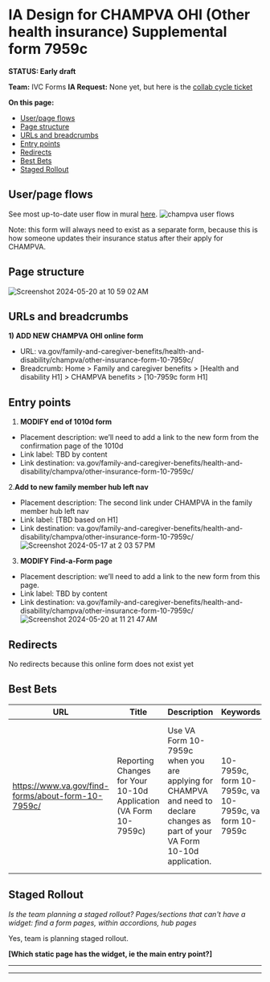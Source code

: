 # IA Design for CHAMPVA OHI (Other health insurance) Supplemental form 7959c
**STATUS: Early draft**

**Team:** IVC Forms
**IA Request:** None yet, but here is the [collab cycle ticket](https://github.com/orgs/department-of-veterans-affairs/projects/929/views/1?filterQuery=ohi&pane=issue&itemId=62895038)

**On this page:**
- [User/page flows](#flows)
- [Page structure](#map)
- [URLs and breadcrumbs](#url)
- [Entry points](#nav)
- [Redirects](#redirects)
- [Best Bets](#bestbets)
- [Staged Rollout](#stagedrollout)


## <a name="flows"></a>User/page flows <br>
See most up-to-date user flow in mural [here](https://app.mural.co/t/departmentofveteransaffairs9999/m/departmentofveteransaffairs9999/1702677961676/13148d7aadd948a857eaa8fe5e04f6a9b09c3f9e?sender=ua67f17f1c416a96ea04d2476). 
![champva user flows](https://github.com/department-of-veterans-affairs/va.gov-team/assets/122126772/cbca1cec-9f66-4bb5-9247-792bf308077a)

Note: this form will always need to exist as a separate form, because this is how someone updates their insurance status after their apply for CHAMPVA.

## <a name="map"></a>Page structure<br>
![Screenshot 2024-05-20 at 10 59 02 AM](https://github.com/department-of-veterans-affairs/va.gov-team/assets/122126772/826d244c-ccba-4f56-aff1-98df0ace4031)



## <a name="url"></a>URLs and breadcrumbs

**1) ADD NEW CHAMPVA OHI online form**
- URL: va.gov/family-and-caregiver-benefits/health-and-disability/champva/other-insurance-form-10-7959c/
- Breadcrumb: Home > Family and caregiver benefits > [Health and disability H1] > CHAMPVA benefits > [10-7959c form H1]



## <a name="nav"></a>Entry points <br>

1. **MODIFY end of 1010d form**
  - Placement description: we’ll need to add a link to the new form from the confirmation page of the 1010d
  - Link label: TBD by content
  - Link destination: va.gov/family-and-caregiver-benefits/health-and-disability/champva/other-insurance-form-10-7959c/
    
2.**Add to new family member hub left nav**
  - Placement description: The second link under CHAMPVA in the family member hub left nav
  - Link label: [TBD based on H1]
  - Link destination: va.gov/family-and-caregiver-benefits/health-and-disability/champva/other-insurance-form-10-7959c/
![Screenshot 2024-05-17 at 2 03 57 PM](https://github.com/department-of-veterans-affairs/va.gov-team/assets/122126772/8f49519c-58c8-421b-b63d-c1e96ee33c7c)

3. **MODIFY Find-a-Form page**
  - Placement description: we’ll need to add a link to the new form from this page.
  - Link label: TBD by content
  - Link destination: va.gov/family-and-caregiver-benefits/health-and-disability/champva/other-insurance-form-10-7959c/
![Screenshot 2024-05-20 at 11 21 47 AM](https://github.com/department-of-veterans-affairs/va.gov-team/assets/122126772/a0a1e53a-7224-4e47-bb1a-eb8514fa399b)



## <a name="redirects"></a>Redirects <br>
No redirects because this online form does not exist yet


## <a name="bestbets"></a>Best Bets<br>

| URL                                                               | Title                                                            | Description                                                                                                                                                                                 | Keywords                                               | Notes                                                                                                                           |
|-------------------------------------------------------------------|------------------------------------------------------------------|---------------------------------------------------------------------------------------------------------------------------------------------------------------------------------------------|--------------------------------------------------------|---------------------------------------------------------------------------------------------------------------------------------|
| https://www.va.gov/find-forms/about-form-10-7959c/                | Reporting Changes for Your 10-10d Application (VA Form 10-7959c) | Use VA Form 10-7959c when you are applying for CHAMPVA and need to declare changes as part of your VA Form 10-10d application.                                                              | 10-7959c, form 10-7959c, va 10-7959c, va form 10-7959c | I’m guessing we don’t need to change this best bet, but perhaps we should make sure to link to this from the CHAMPVA page?      |

## <a name="stagedrollout"></a>Staged Rollout<br>
*Is the team planning a staged rollout? Pages/sections that can't have a widget: find a form pages, within accordions, hub pages*

Yes, team is planning staged rollout.

**[Which static page has the widget, ie the main entry point?]**




<hr>
<hr>
